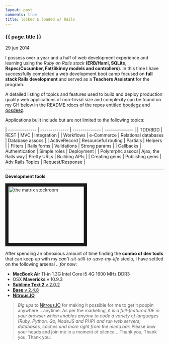 ```yaml
---
layout: post
comments: true
title: locked & loaded w/ Rails
---
```


<h3>{{ page.title }}</h3>

<p class="meta">29 jun 2014</p>

I possess over a year and a half of web development experience and learning using the _Ruby on Rails stack_ **(ERB/Haml, SQLite, Rspec/Cucumber, Fat/Skinny models and controllers)**. In this time I have successfully completed a web development boot camp focused on **full stack Rails development** and served as a **Teachers Assistant** for the program.

A detailed listing of topics and features used to build and deploy production quality web applications of non-trivial size and complexity can be found on my GH below in the README.rdocs of the repos entitled [bootlegz](https://github.com/sskenner/bootlegz/blob/master/README.rdoc) and [qosdeez](https://github.com/sskenner/qosdeez/blob/master/README.rdoc).

Applications built include but are not limited to the following topics: 

| -------------- | -------------- | -------------- | -------------- |
| TDD/BDD        | REST           | MVC            | Integration    |
| Workflows      | e-Commerce     | Relational databases | Database assocs     |
| ActiveRecord   | Resourceful routing | Partials       | Helpers        |
| Filters        | Rails forms    | Validations    | Strong params  |
| Callbacks      | Authentication | Simple roles   | Deployment     |
| Polymrphc assocs| Ajax, the Rails way | Pretty URLs    | Building APIs  |
| Creating gems  | Publishng gems | Adv Rails Topics | Request/Response |

---
**Development tools**  

<a href="http://www.youtube.com/watch?feature=player_embedded&v=Y70vcs3oV14
" target="_blank"><img src="http://img.youtube.com/vi/Y70vcs3oV14/0.jpg" 
alt="the matrix stockroom" width="240" height="180" border="10" /></a>

After spending an obnoxious amount of time finding the **combo of dev tools** that can keep up with my _can\'t-sit-still-to-save-my-life_ steelo, I have settled on the following arsenal .. _for now_:

* **MacBook Air** 11-in 1.3G Intel Core i5 4G 1600 MHz DDR3 
* OSX **Mavericks** v 10.9.3
* [**Sublime Text 2** v 2.0.2](http://www.sublimetext.com/2)
* [**Base** v 2.4.8](http://menial.co.uk/base/)
* [**Nitrous.IO**](http://nitrous.io/)

> _Big ups_ to [Nitrous.IO](http://nitrous.io/) for making it possible for me to get it poppin anywhere .. anytime. As per the marketing, it is _a full-featured IDE in your browser which enables anyone to code a variety of languages (Ruby, Python, Go, NodeJS and PHP) and run web servers, databases, caches and more right from the menu bar._ Please bow your heads and join me in a moment of silence .. Thank you, Thank you, Thank you.



